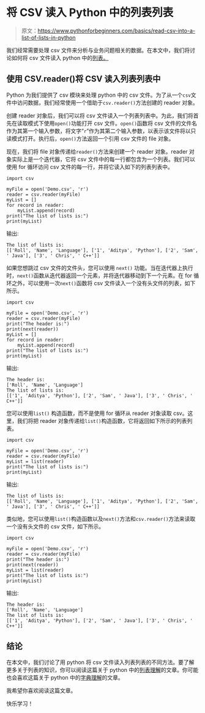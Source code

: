 # 将 CSV 读入 Python 中的列表列表

> 原文：<https://www.pythonforbeginners.com/basics/read-csv-into-a-list-of-lists-in-python>

我们经常需要处理 csv 文件来分析与业务问题相关的数据。在本文中，我们将讨论如何将 csv 文件读入 python 中的[列表。](https://www.pythonforbeginners.com/basics/list-of-lists-in-python)

## 使用 CSV.reader()将 CSV 读入列表列表中

Python 为我们提供了 csv 模块来处理 python 中的 csv 文件。为了从一个`csv`文件中访问数据，我们经常使用一个借助于`csv.reader()`方法创建的 reader 对象。

创建 reader 对象后，我们可以将 csv 文件读入一个列表列表中。为此，我们将首先在读取模式下使用`open()`功能打开 csv 文件。`open()`函数将 csv 文件的文件名作为其第一个输入参数，将文字“`r`”作为其第二个输入参数，以表示该文件将以只读模式打开。执行后，`open()`方法返回一个引用 csv 文件的 file 对象。

现在，我们将 file 对象传递给`reader()`方法来创建一个 reader 对象。reader 对象实际上是一个迭代器，它将 csv 文件中的每一行都包含为一个列表。我们可以使用 for 循环访问 csv 文件的每一行，并将它读入如下的列表列表中。

```
import csv

myFile = open('Demo.csv', 'r')
reader = csv.reader(myFile)
myList = []
for record in reader:
    myList.append(record)
print("The list of lists is:")
print(myList)
```

输出:

```
The list of lists is:
[['Roll', 'Name', 'Language'], ['1', 'Aditya', 'Python'], ['2', 'Sam', ' Java'], ['3', ' Chris', ' C++']]
```

如果您想跳过 csv 文件的文件头，您可以使用 `next()` 功能。当在迭代器上执行时，`next()`函数从迭代器返回一个元素，并将迭代器移动到下一个元素。在 for 循环之外，可以使用一次`next()`函数将 csv 文件读入一个没有头文件的列表，如下所示。

```
import csv

myFile = open('Demo.csv', 'r')
reader = csv.reader(myFile)
print("The header is:")
print(next(reader))
myList = []
for record in reader:
    myList.append(record)
print("The list of lists is:")
print(myList) 
```

输出:

```
The header is:
['Roll', 'Name', 'Language']
The list of lists is:
[['1', 'Aditya', 'Python'], ['2', 'Sam', ' Java'], ['3', ' Chris', ' C++']]
```

您可以使用`list()` 构造函数，而不是使用 for 循环从 reader 对象读取 csv。这里，我们将把 reader 对象传递给`list()`构造函数，它将返回如下所示的列表列表。

```
import csv

myFile = open('Demo.csv', 'r')
reader = csv.reader(myFile)
myList = list(reader)
print("The list of lists is:")
print(myList)
```

输出:

```
The list of lists is:
[['Roll', 'Name', 'Language'], ['1', 'Aditya', 'Python'], ['2', 'Sam', ' Java'], ['3', ' Chris', ' C++']]
```

类似地，您可以使用`list()`构造函数以及`next()`方法和`csv.reader()`方法来读取一个没有头文件的 csv 文件，如下所示。

```
import csv

myFile = open('Demo.csv', 'r')
reader = csv.reader(myFile)
print("The header is:")
print(next(reader))
myList = list(reader)
print("The list of lists is:")
print(myList) 
```

输出:

```
The header is:
['Roll', 'Name', 'Language']
The list of lists is:
[['1', 'Aditya', 'Python'], ['2', 'Sam', ' Java'], ['3', ' Chris', ' C++']] 
```

## 结论

在本文中，我们讨论了用 python 将 csv 文件读入列表列表的不同方法。要了解更多关于列表的知识，你可以阅读这篇关于 python 中的[列表理解](https://www.pythonforbeginners.com/basics/list-comprehensions-in-python)的文章。你可能也会喜欢这篇关于 python 中的[字典理解](https://www.pythonforbeginners.com/dictionary/dictionary-comprehension-in-python)的文章。

我希望你喜欢阅读这篇文章。

快乐学习！